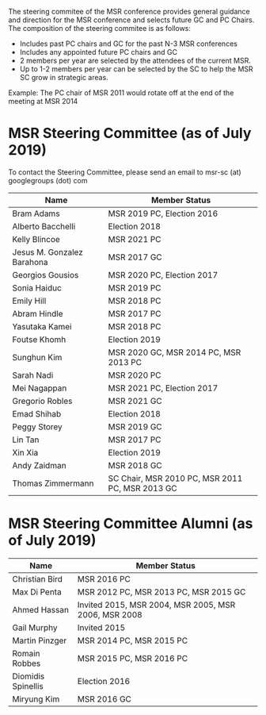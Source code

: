 The steering commitee of the MSR conference provides general guidance and direction for the MSR conference and selects future GC and PC Chairs. 
The composition of the steering commitee is as follows:

* Includes past PC chairs and GC for the past N-3 MSR conferences
* Includes any appointed future PC chairs and GC
* 2 members per year are selected by the attendees of the current MSR. 
* Up to 1-2 members per year can be selected by the SC to help the MSR SC grow in strategic areas. 

Example: The PC chair of MSR 2011 would rotate off at the end of the meeting at MSR 2014

# MSR Steering Committee (as of July 2019)

To contact the Steering Committee, please send an email to msr-sc (at) googlegroups (dot) com

| Name | Member Status |
|------|---------------|
| Bram Adams | MSR 2019 PC, Election 2016 |
| Alberto Bacchelli | Election 2018 |
| Kelly Blincoe | MSR 2021 PC |
| Jesus M. Gonzalez Barahona | MSR 2017 GC |
| Georgios Gousios | MSR 2020 PC, Election 2017 |
| Sonia Haiduc | MSR 2019 PC |
| Emily Hill | MSR 2018 PC |
| Abram Hindle | MSR 2017 PC |
| Yasutaka Kamei | MSR 2018 PC |
| Foutse Khomh | Election 2019 |
| Sunghun Kim | MSR 2020 GC, MSR 2014 PC, MSR 2013 PC |
| Sarah Nadi | MSR 2020 PC |
| Mei Nagappan | MSR 2021 PC, Election 2017 |
| Gregorio Robles | MSR 2021 GC |
| Emad Shihab | Election 2018 |
| Peggy Storey | MSR 2019 GC |
| Lin Tan | MSR 2017 PC |
| Xin Xia | Election 2019 |
| Andy Zaidman | MSR 2018 GC |
| Thomas Zimmermann | SC Chair, MSR 2010 PC, MSR 2011 PC, MSR 2013 GC |

# MSR Steering Committee Alumni (as of July 2019)

| Name | Member Status |
|------|---------------|
| Christian Bird | MSR 2016 PC |
| Max Di Penta | MSR 2012 PC, MSR 2013 PC, MSR 2015 GC |
| Ahmed Hassan | Invited 2015, MSR 2004, MSR 2005, MSR 2006, MSR 2008 |
| Gail Murphy | Invited 2015 |
| Martin Pinzger | MSR 2014 PC, MSR 2015 PC |
| Romain Robbes | MSR 2015 PC, MSR 2016 PC |
| Diomidis Spinellis | Election 2016 |
| Miryung Kim | MSR 2016 GC |
